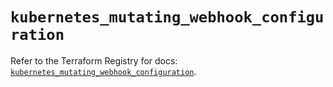 # `kubernetes_mutating_webhook_configuration`

Refer to the Terraform Registry for docs: [`kubernetes_mutating_webhook_configuration`](https://registry.terraform.io/providers/hashicorp/kubernetes/2.35.1/docs/resources/mutating_webhook_configuration).
